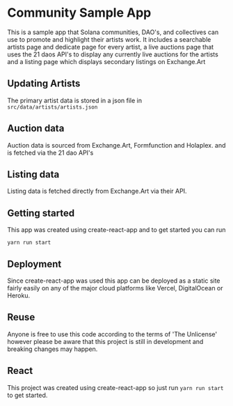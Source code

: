 # Community Sample App

This is a sample app that Solana communities, DAO's, and collectives can use to promote and highlight their artists work. It includes a searchable artists page and dedicate page for every artist, a live auctions page that uses the 21 daos API's to display any currently live auctions for the artists and a listing page which displays secondary listings on Exchange.Art

## Updating Artists

The primary artist data is stored in a json file in `src/data/artists/artists.json`

## Auction data

Auction data is sourced from Exchange.Art, Formfunction and Holaplex. and is fetched via the 21 dao API's

## Listing data

Listing data is fetched directly from Exchange.Art via their API.

## Getting started

This app was created using create-react-app and to get started you can run

`yarn run start`

## Deployment

Since create-react-app was used this app can be deployed as a static site fairly easily on any of the major cloud platforms like Vercel, DigitalOcean or Heroku.

## Reuse

Anyone is free to use this code according to the terms of 'The Unlicense' however please be aware that this project is still in development and breaking changes may happen.

## React

This project was created using create-react-app so just run `yarn run start` to get started.
